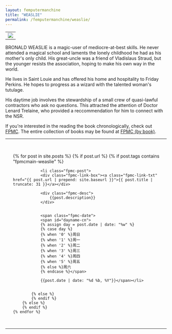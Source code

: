 ```yaml
---
layout: femputermanchine
title: "WEASLIE"
permalink: /femputermanchine/weaslie/
---
```


<html>
<head>
<meta charset="utf-8">

</head>

<body>

<div id="fpmc-intro">
<table class="inline-imgtbl-l">
<tr>
<td><img class="inline-img" src="{{ site.url }}/assets/tb/bronald-conf.jpg"></td>
</tr>
</table>
<p>BRONALD WEASLIE is a magic-user of mediocre-at-best skills. He never attended a magical school and laments the lonely childhood he had as his mother's only child. His great-uncle was a friend of Vladislaus Straud, but the younger resists the association, hoping to make his own way in the world.</p>
<p>He lives in Saint Louie and has offered his home and hospitality to Friday Perkins. He hopes to progress as a wizard with the talented woman's tutulage.</p>
<p>His daytime job involves the stewardship of a small crew of quasi-lawful contractors who ask no questions. This attracted the attention of Doctor Lenard Trelaine, who provided a reccommendation for him to connect with the NSR.</p>
<p>If you're interested in the reading the book chronologically, check out <a href="{{ '/femputermanchine/' | prepend: site.url }}">FPMC</a>. The entire collection of books may be found at <a href="{{ '/femputermanchine/books/' | prepend: site.url }}">FPMC (by book)</a>.</p>
</div>

<hr>
<br/>

<ul>
	{% for post in site.posts %}
        {% if post.url %}
			{% if post.tags contains "fpmcmain-weaslie" %}

		        <li class="fpmc-post">
				<div class="fpmc-link-box"><a class="fpmc-link-txt" href="{{ post.url | prepend: site.baseurl }}">{{ post.title | truncate: 31 }}</a></div>

				<div class="fpmc-desc">
					{{post.description}}
				</div>

		
				<span class="fpmc-date">
				<span id="dayname-cn">
				{% assign day = post.date | date: "%w" %}
				{% case day %}
				{% when '0' %}周日
				{% when '1' %}周一
				{% when '2' %}周二
				{% when '3' %}周三
				{% when '4' %}周四
				{% when '5' %}周五
				{% else %}周六
				{% endcase %}</span>

				{{post.date | date: "%d %b, %Y"}}</span></li>


			{% else %}	
			{% endif %}
		{% else %}
        {% endif %}
    {% endfor %}
</ul>

<br>

<hr>


</body>
</html>





